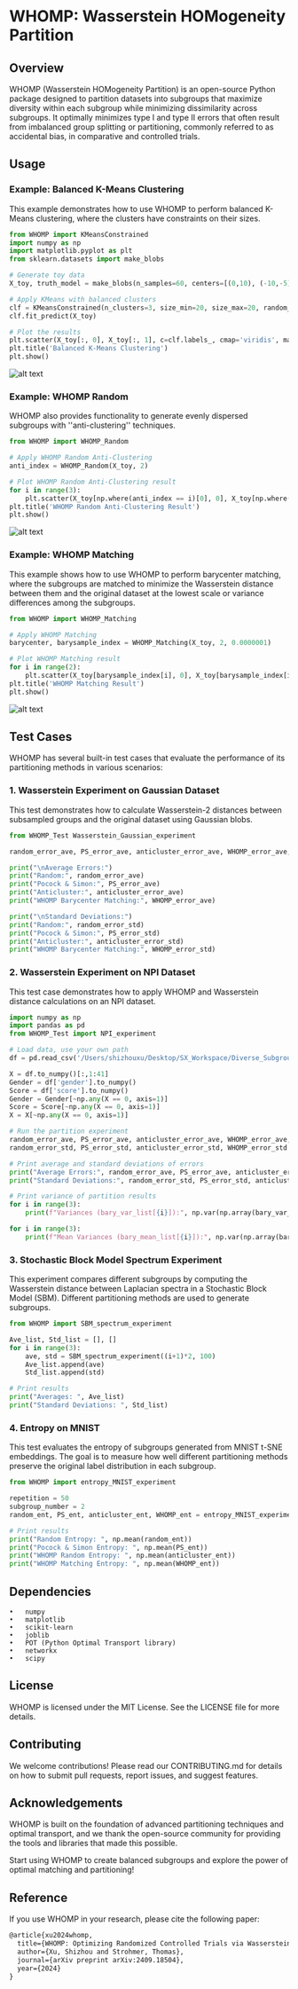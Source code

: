 # WHOMP: Wasserstein HOMogeneity Partition

## Overview

WHOMP (Wasserstein HOMogeneity Partition) is an open-source Python package designed to partition datasets into subgroups that maximize diversity within each subgroup while minimizing dissimilarity across subgroups. It optimally minimizes type I and type II errors that often result from imbalanced group splitting or partitioning, commonly referred to as accidental bias, in comparative and controlled trials.

## Usage

### Example: Balanced K-Means Clustering

This example demonstrates how to use WHOMP to perform balanced K-Means clustering, where the clusters have constraints on their sizes.

```python
from WHOMP import KMeansConstrained
import numpy as np
import matplotlib.pyplot as plt
from sklearn.datasets import make_blobs

# Generate toy data
X_toy, truth_model = make_blobs(n_samples=60, centers=[(0,10), (-10,-5), (10,-5)], cluster_std=[3, 3, 3])

# Apply KMeans with balanced clusters
clf = KMeansConstrained(n_clusters=3, size_min=20, size_max=20, random_state=0)
clf.fit_predict(X_toy)

# Plot the results
plt.scatter(X_toy[:, 0], X_toy[:, 1], c=clf.labels_, cmap='viridis', marker='o')
plt.title('Balanced K-Means Clustering')
plt.show()
```

![alt text](https://github.com/xushizhou/WHOMP/blob/main/images/Constrained_Kmeans.png)

### Example: WHOMP Random

WHOMP also provides functionality to generate evenly dispersed subgroups with ''anti-clustering'' techniques.

```python
from WHOMP import WHOMP_Random

# Apply WHOMP Random Anti-Clustering
anti_index = WHOMP_Random(X_toy, 2)

# Plot WHOMP Random Anti-Clustering result
for i in range(3):
    plt.scatter(X_toy[np.where(anti_index == i)[0], 0], X_toy[np.where(anti_index == i)[0], 1])
plt.title('WHOMP Random Anti-Clustering Result')
plt.show()
```

![alt text]([https://github.com/xushizhou/WHOMP/blob/main/images/Constrained_Kmeans.png](https://github.com/xushizhou/WHOMP/blob/main/images/WHOMP_random.png))


### Example: WHOMP Matching

This example shows how to use WHOMP to perform barycenter matching, where the subgroups are matched to minimize the Wasserstein distance between them and the original dataset at the lowest scale or variance differences among the subgroups.

```python
from WHOMP import WHOMP_Matching

# Apply WHOMP Matching
barycenter, barysample_index = WHOMP_Matching(X_toy, 2, 0.0000001)

# Plot WHOMP Matching result
for i in range(2):
    plt.scatter(X_toy[barysample_index[i], 0], X_toy[barysample_index[i], 1])
plt.title('WHOMP Matching Result')
plt.show()
```

![alt text]([https://github.com/xushizhou/WHOMP/blob/main/images/Constrained_Kmeans.png](https://github.com/xushizhou/WHOMP/blob/main/images/WHOMP_Matching.png))


## Test Cases

WHOMP has several built-in test cases that evaluate the performance of its partitioning methods in various scenarios:

### 1. Wasserstein Experiment on Gaussian Dataset

This test demonstrates how to calculate Wasserstein-2 distances between subsampled groups and the original dataset using Gaussian blobs.

```python
from WHOMP_Test Wasserstein_Gaussian_experiment

random_error_ave, PS_error_ave, anticluster_error_ave, WHOMP_error_ave, random_error_std, PS_error_std, anticluster_error_std, WHOMP_error_std = Wasserstein_Gaussian_experiment()

print("\nAverage Errors:")
print("Random:", random_error_ave)
print("Pocock & Simon:", PS_error_ave)
print("Anticluster:", anticluster_error_ave)
print("WHOMP Barycenter Matching:", WHOMP_error_ave)

print("\nStandard Deviations:")
print("Random:", random_error_std)
print("Pocock & Simon:", PS_error_std)
print("Anticluster:", anticluster_error_std)
print("WHOMP Barycenter Matching:", WHOMP_error_std)
```

### 2. Wasserstein Experiment on NPI Dataset

This test case demonstrates how to apply WHOMP and Wasserstein distance calculations on an NPI dataset.

```python
import numpy as np 
import pandas as pd
from WHOMP_Test import NPI_experiment

# Load data, use your own path
df = pd.read_csv('/Users/shizhouxu/Desktop/SX_Workspace/Diverse_Subgroups/NPI/NPI_dataset/data.csv')

X = df.to_numpy()[:,1:41]
Gender = df['gender'].to_numpy()
Score = df['score'].to_numpy()
Gender = Gender[~np.any(X == 0, axis=1)]
Score = Score[~np.any(X == 0, axis=1)]
X = X[~np.any(X == 0, axis=1)]

# Run the partition experiment
random_error_ave, PS_error_ave, anticluster_error_ave, WHOMP_error_ave, \
random_error_std, PS_error_std, anticluster_error_std, WHOMP_error_std = NPI_experiment(X, range(2, 7, 2), 500)

# Print average and standard deviations of errors
print("Average Errors:", random_error_ave, PS_error_ave, anticluster_error_ave, WHOMP_error_ave)
print("Standard Deviations:", random_error_std, PS_error_std, anticluster_error_std, WHOMP_error_std)

# Print variance of partition results
for i in range(3):
    print(f"Variances (bary_var_list[{i}]):", np.var(np.array(bary_var_list[i])), np.var(np.array(anti_var_list[i])), np.var(np.array(PS_var_list[i])), np.var(np.array(random_var_list[i])))

for i in range(3):
    print(f"Mean Variances (bary_mean_list[{i}]):", np.var(np.array(bary_mean_list[i])), np.var(np.array(anti_mean_list[i])), np.var(np.array(PS_mean_list[i])), np.var(np.array(random_mean_list[i])))
```

### 3. Stochastic Block Model Spectrum Experiment

This experiment compares different subgroups by computing the Wasserstein distance between Laplacian spectra in a Stochastic Block Model (SBM). Different partitioning methods are used to generate subgroups.

```python
from WHOMP import SBM_spectrum_experiment

Ave_list, Std_list = [], []
for i in range(3):
    ave, std = SBM_spectrum_experiment((i+1)*2, 100)
    Ave_list.append(ave)
    Std_list.append(std)

# Print results
print("Averages: ", Ave_list)
print("Standard Deviations: ", Std_list)
```

### 4. Entropy on MNIST

This test evaluates the entropy of subgroups generated from MNIST t-SNE embeddings. The goal is to measure how well different partitioning methods preserve the original label distribution in each subgroup.

```python
from WHOMP import entropy_MNIST_experiment

repetition = 50
subgroup_number = 2
random_ent, PS_ent, anticluster_ent, WHOMP_ent = entropy_MNIST_experiment(tsne, subgroup_number, repetition)

# Print results
print("Random Entropy: ", np.mean(random_ent))
print("Pocock & Simon Entropy: ", np.mean(PS_ent))
print("WHOMP Random Entropy: ", np.mean(anticluster_ent))
print("WHOMP Matching Entropy: ", np.mean(WHOMP_ent))
```

## Dependencies

	•	numpy
	•	matplotlib
	•	scikit-learn
	•	joblib
	•	POT (Python Optimal Transport library)
	•	networkx
	•	scipy

## License

WHOMP is licensed under the MIT License. See the LICENSE file for more details.

## Contributing

We welcome contributions! Please read our CONTRIBUTING.md for details on how to submit pull requests, report issues, and suggest features.

## Acknowledgements

WHOMP is built on the foundation of advanced partitioning techniques and optimal transport, and we thank the open-source community for providing the tools and libraries that made this possible.

Start using WHOMP to create balanced subgroups and explore the power of optimal matching and partitioning!

## Reference

If you use WHOMP in your research, please cite the following paper:

```latex
@article{xu2024whomp,
  title={WHOMP: Optimizing Randomized Controlled Trials via Wasserstein Homogeneity},
  author={Xu, Shizhou and Strohmer, Thomas},
  journal={arXiv preprint arXiv:2409.18504},
  year={2024}
}
```
